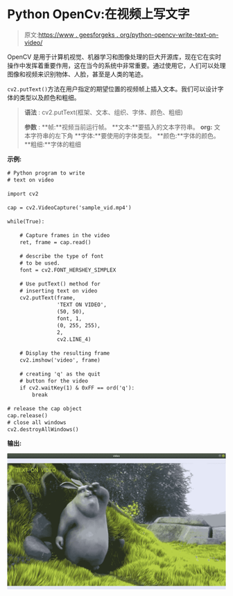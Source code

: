 # Python OpenCv:在视频上写文字

> 原文:[https://www . geesforgeks . org/python-opencv-write-text-on-video/](https://www.geeksforgeeks.org/python-opencv-write-text-on-video/)

OpenCV 是用于计算机视觉、机器学习和图像处理的巨大开源库，现在它在实时操作中发挥着重要作用，这在当今的系统中非常重要。通过使用它，人们可以处理图像和视频来识别物体、人脸，甚至是人类的笔迹。

`cv2.putText()`方法在用户指定的期望位置的视频帧上插入文本。我们可以设计字体的类型以及颜色和粗细。

> **语法** : cv2.putText(框架、文本、组织、字体、颜色、粗细)
> 
> **参数** :
> **帧:**视频当前运行帧。
> **文本:**要插入的文本字符串。
> **org:** 文本字符串的左下角
> **字体:**要使用的字体类型。
> **颜色:**字体的颜色。
> **粗细:**字体的粗细

**示例:**

```
# Python program to write
# text on video

import cv2

cap = cv2.VideoCapture('sample_vid.mp4')

while(True):

    # Capture frames in the video
    ret, frame = cap.read()

    # describe the type of font
    # to be used.
    font = cv2.FONT_HERSHEY_SIMPLEX

    # Use putText() method for
    # inserting text on video
    cv2.putText(frame, 
                'TEXT ON VIDEO', 
                (50, 50), 
                font, 1, 
                (0, 255, 255), 
                2, 
                cv2.LINE_4)

    # Display the resulting frame
    cv2.imshow('video', frame)

    # creating 'q' as the quit 
    # button for the video
    if cv2.waitKey(1) & 0xFF == ord('q'):
        break

# release the cap object
cap.release()
# close all windows
cv2.destroyAllWindows()
```

**输出:**

![python-write-to-video-opencv](img/72dafbb1947b61000f0b3d0463975434.png)
